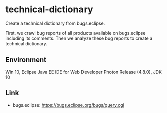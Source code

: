 # technical-dictionary
Create a technical dictionary from bugs.eclipse.

First, we crawl bug reports of all products available on bugs.eclipse including its comments. Then we analyze these bug reports to create a technical dictionary.

## Environment
Win 10, Eclipse Java EE IDE for Web Developer Photon Release (4.8.0), JDK 10

## Link
- bugs.eclipse: https://bugs.eclipse.org/bugs/query.cgi
